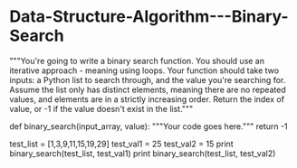 # Data-Structure-Algorithm---Binary-Search

"""You're going to write a binary search function.
You should use an iterative approach - meaning
using loops.
Your function should take two inputs:
a Python list to search through, and the value
you're searching for.
Assume the list only has distinct elements,
meaning there are no repeated values, and 
elements are in a strictly increasing order.
Return the index of value, or -1 if the value
doesn't exist in the list."""

def binary_search(input_array, value):
    """Your code goes here."""
    return -1

test_list = [1,3,9,11,15,19,29]
test_val1 = 25
test_val2 = 15
print binary_search(test_list, test_val1)
print binary_search(test_list, test_val2)
